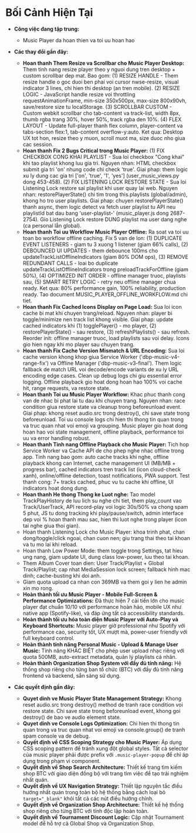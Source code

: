 # Bối Cảnh Hiện Tại

- **Công việc đang tập trung:**
  - Music Player da hoan thien va toi uu hoan hao

- **Các thay đổi gần đây:**
  - **Hoan thanh Them Resize va Scrollbar cho Music Player Desktop:** Them tinh nang resize player theo y nguoi dung tren desktop + custom scrollbar dep mat. Bao gom: (1) RESIZE HANDLE - Them resize handle o goc duoi ben phai voi cursor nwse-resize, visual indicator 3 lines, chi hien thi desktop (an tren mobile). (2) RESIZE LOGIC - JavaScript handle resize voi throttling requestAnimationFrame, min-size 350x500px, max-size 800x90vh, save/restore size tu localStorage. (3) SCROLLBAR CUSTOM - Custom webkit scrollbar cho tab-content va track-list, width 8px, thumb rgba trang 30%, hover 50%, track rgba den 10%. (4) FLEX LAYOUT - Update full-player thanh flex column, player-content va tabs-section flex:1, tab-content overflow-y:auto. Ket qua: Desktop UX tot hon, resize theo y muon, scroll muot ma, size duoc nho giua cac session.
  - **Hoan thanh Fix 2 Bugs Critical trong Music Player:** (1) FIX CHECKBOX CONG KHAI PLAYLIST - Sua loi checkbox "Cong khai" khi tao playlist khong luu gia tri. Nguyen nhan: HTML checkbox submit gia tri 'on' nhung code chi check 'true'. Giai phap: them logic xu ly dung cac gia tri ['on', 'true', '1', 'yes'] (user_music_views.py dong 453-458). (2) FIX LISTENING LOCK RESTORE STATE - Sua loi Listening Lock restore sai playlist khi user quay lai web. Nguyen nhan: restorePlayerState() chi tim trong this.playlists (global/admin), khong ho tro user playlists. Giai phap: chuyen restorePlayerState() thanh async, them logic detect va fetch user playlist tu API neu playlistId bat dau bang 'user-playlist-' (music_player.js dong 2687-2754). Gio Listening Lock restore DUNG playlist ma user dang nghe (ca personal lẫn global).
  - **Hoan thanh Toi uu Workflow Music Player Offline:** Ra soat va toi uu toan bo workflow offline caching. Fix 5 van de lon: (1) DUPLICATE EVENT LISTENERS - giam tu 3 xuong 1 listener (giam 66% calls), (2) DEBOUNCED UI UPDATES - them debounce 100ms cho updateTrackListOfflineIndicators (giam 80% DOM ops), (3) REMOVE REDUNDANT CALLS - loai bo duplicate updateTrackListOfflineIndicators trong preloadTrackForOffline (giam 50%), (4) OPTIMIZED INIT ORDER - offline manager truoc, playlists sau, (5) SMART RETRY LOGIC - retry neu offline manager chua ready. Ket qua: 80% performance gain, 100% reliability, production ready. Tao document MUSIC_PLAYER_OFFLINE_WORKFLOW.md chi tiet.
  - **Hoan thanh Fix Cached Icons Display on Page Load:** Sua loi icon cache bi mat khi chuyen trang/reload. Nguyen nhan: player bi toggle/minimize nen track list khong visible. Giai phap: update cached indicators khi (1) togglePlayer() - mo player, (2) restorePlayerState() - sau restore, (3) refreshPlaylists() - sau refresh. Reorder init: offline manager truoc, load playlists sau voi delay. Icons gio hien ngay khi mo player sau chuyen trang.
  - **Hoan thanh Fix Cache Version Mismatch & URL Encoding:** Sua loi cache version khong khop giua Service Worker ('dbp-music-v4-range-fix') va Offline Manager ('dbp-music-v3-final'). Them logic fallback de match URL voi decode/encode variants de xu ly URL encoding edge cases. Clean up debug logs chi giu essential error logging. Offline playback gio hoat dong hoan hao 100% voi cache hit, range requests, va restore state.
  - **Hoan thanh Toi uu Music Player Workflow:** Khac phuc thanh cong van de nhac bi phat lai tu dau khi chuyen trang. Nguyen nhan: race condition giua restore state va cleanup trong beforeunload event. Giai phap: khong reset audio.src trong destroy(), chi save state trong beforeunload. Toi uu console logs chi hien thi thong tin quan trong va truc quan nhat voi emoji va grouping. Music player gio hoat dong hoan hao voi state management, offline playback, performance toi uu va error handling robust.
  - **Hoan thanh Tinh nang Offline Playback cho Music Player:** Tich hop Service Worker va Cache API de cho phep nghe nhac offline trong app. Tinh nang bao gom: auto cache tracks khi nghe, offline playback khong can Internet, cache management UI (MB/MB + progress bar), cached indicators tren track list (icon cloud-check xanh), online/offline detection, toast notifications, PWA support. Test thanh cong: 7+ tracks cached, phuc vu tu cache khi offline, UI indicators hoat dong dung.
  - **Hoan thanh He thong Thong ke Luot nghe:** Tao model TrackPlayHistory de luu lich su nghe chi tiet, them play_count vao Track/UserTrack, API record-play voi logic 30s/50% va chong spam 5 phut, JS tu dong tracking khi play/pause/switch, admin interface dep voi % hoan thanh mau sac, hien thi luot nghe trong player (icon tai nghe giua thoi gian).
  - Hoan thanh Listening Lock cho Music Player: khoa trinh phat, chan dong/toggle/click ngoai, chan cuon nen; giu trang thai theo tai khoan va tu mo lai khi reload.
  - Hoan thanh Low Power Mode: them toggle trong Settings, tat hieu ung nang, giam update UI, dung class low-power, luu theo tai khoan.
  - Them Album Cover toan dien: User Track/Playlist + Global Track/Playlist; cap nhat MediaSession lock screen; fallback hinh mac dinh; cache-busting khi doi anh.
  - Giam quota upload ca nhan con 369MB va them goi y lien he admin xin mo rong.
  - **Hoàn thành tối ưu Music Player - Mobile Full-Screen & Performance Optimizations:** Đã thực hiện 7 cải tiến lớn cho music player đạt chuẩn 10/10 với performance hoàn hảo, mobile UX như native app (Spotify-like), và đáp ứng tất cả accessibility standards.
  - **Hoàn thành tối ưu hóa toàn diện Music Player với Auto-Play và Keyboard Shortcuts:** Music player giờ professional như Spotify với performance cao, security tốt, UX mượt mà, power-user friendly với full keyboard control.
  - **Hoàn thành tính năng Personal Music - Upload & Manage User Music:** Tính năng KHÁC BIỆT cho phép user upload nhạc riêng với quota 500MB, auto-extract metadata, quản lý playlists cá nhân.
  - **Hoàn thành Organization Shop System với đầy đủ tính năng:** Hệ thống shop riêng cho từng ban tổ chức (BTC) với đầy đủ tính năng frontend và backend, sẵn sàng sử dụng.

- **Các quyết định gần đây:**
  - **Quyet dinh ve Music Player State Management Strategy:** Khong reset audio.src trong destroy() method de tranh race condition voi restore state. Chi save state trong beforeunload event, khong goi destroy() de bao ve audio element state.
  - **Quyet dinh ve Console Logs Optimization:** Chi hien thi thong tin quan trong va truc quan nhat voi emoji va console.group() de tranh spam console va de debug.
  - **Quyết định về CSS Scoping Strategy cho Music Player:** Áp dụng CSS scoping pattern để tránh xung đột global styles. Tất cả selector của music player phải được prefix với `.music-player-popup` để chỉ áp dụng trong phạm vi component.
  - **Quyết định về Shop Search Architecture:** Thiết kế trang tìm kiếm shop BTC với giao diện đồng bộ với trang tìm việc để tạo trải nghiệm nhất quán.
  - **Quyết định về UX Navigation Strategy:** Thiết lập nguyên tắc điều hướng nhất quán trong toàn bộ hệ thống bằng cách loại bỏ `target="_blank"` khỏi tất cả các nút điều hướng chính.
  - **Quyết định về Organization Shop Architecture:** Thiết kế hệ thống shop riêng cho từng BTC với tính độc lập hoàn toàn.
  - **Quyết định về Tournament Discount Logic:** Cập nhật Tournament model để hỗ trợ cả Global Shop và Organization Shop.